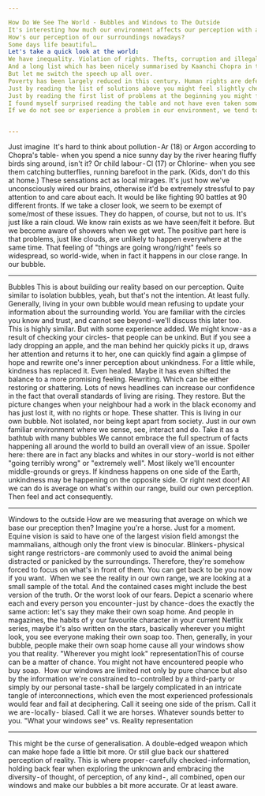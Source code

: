 ```yaml
---

How Do We See The World - Bubbles and Windows to The Outside
It's interesting how much our environment affects our perception with a single delicate touch. We assume the world based on this tune.
How's our perception of our surroundings nowadays? 
Some days life beautiful…
Let's take a quick look at the world:
We have inequality. Violation of rights. Thefts, corruption and illegalities all around. Hunger. Lies and conspirations. People hate each other. We only aim to destroy and step on others to reach the top. Several iniquities we experience every day.
And a long list which has been nicely summarised by Kaanchi Chopra in the reimagined Periodic Table.
But let me switch the speech up all over.
Poverty has been largely reduced in this century. Human rights are defended more than ever. Diseases become curable and have a reduced death rate. We all seem to be more open to lend a hand and help. Not to mention politics. Seriously. Better not. This is a modest appeal to optimism.
Just by reading the list of solutions above you might feel slightly cheered up.
Just by reading the first list of problems at the beginning you might feel suddenly crushed by the heaviness they connote. But how many of the whole list are you exposed to at the moment? Even further, how many of those do you actually happen to feel in your bones these days?
I found myself surprised reading the table and not have even taken some elements in consideration. Much more shocked when I could not even identify some.
If we do not see or experience a problem in our environment, we tend to overlook its existence. It's just hard to imagine in our current context.


---
```


Just imagine 
It's hard to think about pollution - Ar (18) or Argon according to Chopra's table- when you spend a nice sunny day by the river hearing fluffy birds sing around, isn't it?
Or child labour - Cl (17) or Chlorine- when you see them catching butterflies, running barefoot in the park. (Kids, don't do this at home.)
These sensations act as local mirages.
It's just how we've unconsciously wired our brains, otherwise it'd be extremely stressful to pay attention to and care about each. It would be like fighting 90 battles at 90 different fronts.
If we take a closer look, we seem to be exempt of some/most of these issues. They do happen, of course, but not to us.
It's just like a rain cloud.
We know rain exists as we have seen/felt it before. But we become aware of showers when we get wet.
The positive part here is that problems, just like clouds, are unlikely to happen everywhere at the same time. That feeling of "things are going wrong/right" feels so widespread, so world-wide, when in fact it happens in our close range. In our bubble.


---

Bubbles
This is about building our reality based on our perception. Quite similar to isolation bubbles, yeah, but that's not the intention. At least fully.
Generally, living in your own bubble would mean refusing to update your information about the surrounding world. You are familiar with the circles you know and trust, and cannot see beyond - we'll discuss this later too.
This is highly similar. But with some experience added.
We might know - as a result of checking your circles-  that people can be unkind. But if you see a lady dropping an apple, and the man behind her quickly picks it up, draws her attention and returns it to her, one can quickly find again a glimpse of hope and rewrite one's inner perception about unkindness. For a little while, kindness has replaced it. Even healed. Maybe it has even shifted the balance to a more promising feeling.
Rewriting. Which can be either restoring or shattering.
Lots of news headlines can increase our confidence in the fact that overall standards of living are rising. They restore. But the picture changes when your neighbour had a work in the black economy and has just lost it, with no rights or hope. These shatter.
This is living in our own bubble. Not isolated, nor being kept apart from society. Just in our own familiar environment where we sense, see, interact and do. Take it as a bathtub with many bubbles
We cannot embrace the full spectrum of facts happening all around the world to build an overall view of an issue. Spoiler here: there are in fact any blacks and whites in our story - world is not either "going terribly wrong" or "extremely well". Most likely we'll encounter middle-grounds or greys.
If kindness happens on one side of the Earth, unkindness may be happening on the opposite side. Or right next door!
All we can do is average on what's within our range, build our own perception. Then feel and act consequently.


---

Windows to the outside
How are we measuring that average on which we base our preception then?
Imagine you're a horse. Just for a moment.
Equine vision is said to have one of the largest vision field amongst the mammalians, although only the front view is binocular. Blinkers - physical sight range restrictors - are commonly used to avoid the animal being distracted or panicked by the surroundings. Therefore, they're somehow forced to focus on what's in front of them.
You can get back to be you now if you want. 
When we see the reality in our own range, we are looking at a small sample of the total. And the contained cases might include the best version of the truth. Or the worst look of our fears.
Depict a scenario where each and every person you encounter - just by chance - does the exactly the same action: let's say they make their own soap home. And people in magazines, the habits of y our favourite character in your current Netflix series, maybe it's also written on the stars, basically wherever you might look, you see everyone making their own soap too. Then, generally, in your bubble, people make their own soap home cause all your windows show you that reality.
"Wherever you might look" representationThis of course can be a matter of chance. You might not have encountered people who buy soap. 
How our windows are limited not only by pure chance but also by the information we're constrained to - controlled by a third-party or simply by our personal taste - shall be largely complicated in an intricate tangle of interconnections, which even the most experienced professionals would fear and fail at deciphering.
Call it seeing one side of the prism.
Call it we are - locally -  biased.
Call it we are horses.
Whatever sounds better to you.
"What your windows see" vs. Reality representation

---

This might be the curse of generalisation. A double-edged weapon which can make hope fade a little bit more. Or still glue back our shattered perception of reality.
This is where proper - carefully checked - information, holding back fear when exploring the unknown and embracing the diversity - of thought, of perception, of any kind - , all combined, open our windows and make our bubbles a bit more accurate. Or at least aware.